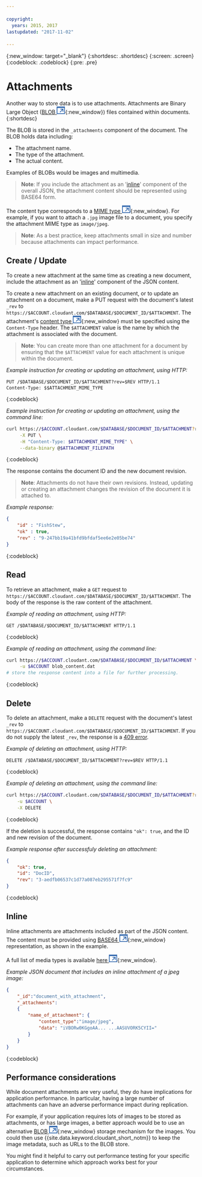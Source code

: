 ```yaml
---

copyright:
  years: 2015, 2017
lastupdated: "2017-11-02"

---
```


{:new_window: target="_blank"}
{:shortdesc: .shortdesc}
{:screen: .screen}
{:codeblock: .codeblock}
{:pre: .pre}

# Attachments
Another way to store data is to use attachments.
Attachments are Binary Large Object ([BLOB ![External link icon](../images/launch-glyph.svg "External link icon")](http://en.wikipedia.org/wiki/Binary_large_object){:new_window})
files contained within documents.
{:shortdesc}

The BLOB is stored in the `_attachments` component of the document.
The BLOB holds data including:

-	The attachment name.
-	The type of the attachment.
-	The actual content.

Examples of BLOBs would be images and multimedia.

>	**Note**: If you include the attachment as an '[inline](#inline)' component of the overall JSON,
the attachment content should be represented using BASE64 form.

The content type corresponds to a [MIME type ![External link icon](../images/launch-glyph.svg "External link icon")](http://en.wikipedia.org/wiki/Internet_media_type#List_of_common_media_types){:new_window}.
For example,
if you want to attach a `.jpg` image file to a document,
you specify the attachment MIME type as `image/jpeg`.

>	**Note**: As a best practice,
keep attachments small in size and number because attachments can impact performance.

## Create / Update

To create a new attachment at the same time as creating a new document,
include the attachment as an '[inline](#inline)' component of the JSON content.

To create a new attachment on an existing document,
or to update an attachment on a document,
make a PUT request with the document's latest `_rev` to `https://$ACCOUNT.cloudant.com/$DATABASE/$DOCUMENT_ID/$ATTACHMENT`.
The attachment's [content type ![External link icon](../images/launch-glyph.svg "External link icon")](http://en.wikipedia.org/wiki/Internet_media_type#List_of_common_media_types){:new_window}
must be specified using the `Content-Type` header.
The `$ATTACHMENT` value is the name by which the attachment is associated with the document.

>	**Note**: You can create more than one attachment for a document by ensuring
that the `$ATTACHMENT` value for each attachment is unique within the document.

_Example instruction for creating or updating an attachment, using HTTP:_

```HTTP
PUT /$DATABASE/$DOCUMENT_ID/$ATTACHMENT?rev=$REV HTTP/1.1
Content-Type: $$ATTACHMENT_MIME_TYPE
```
{:codeblock}

_Example instruction for creating or updating an attachment, using the command line:_

```sh
curl https://$ACCOUNT.cloudant.com/$DATABASE/$DOCUMENT_ID/$ATTACHMENT?rev=$REV \
	 -X PUT \
	 -H "Content-Type: $ATTACHMENT_MIME_TYPE" \
	 --data-binary @$ATTACHMENT_FILEPATH
```
{:codeblock}

<!--

_Example instruction for creating or updating an attachment, using Javascript:_

```javascript
var nano = require('nano');
var fs = require('fs');
var account = nano("https://$ACCOUNT:$PASSWORD@$ACCOUNT.cloudant.com");
var db = account.use($DATABASE);
fs.readFile($FILEPATH, function (err, data) {
	if (!err) {
		db.attachment.insert($DOCUMENT_ID, $ATTACHMENT, data, $ATTACHMENT_MIME_TYPE, {
			rev: $REV
		},
		function (err, body) {
			if (!err)
				console.log(body);
		}
	}
});
```
{:codeblock}

-->

The response contains the document ID and the new document revision.

>	**Note**: Attachments do not have their own revisions.
Instead,
updating or creating an attachment changes the revision of the document it is attached to.

_Example response:_

```json
{
	"id" : "FishStew",
	"ok" : true,
	"rev" : "9-247bb19a41bfd9bfdaf5ee6e2e05be74"
}
```
{:codeblock}

## Read

To retrieve an attachment,
make a `GET` request to `https://$ACCOUNT.cloudant.com/$DATABASE/$DOCUMENT_ID/$ATTACHMENT`.
The body of the response is the raw content of the attachment.

_Example of reading an attachment, using HTTP:_

```http
GET /$DATABASE/$DOCUMENT_ID/$ATTACHMENT HTTP/1.1
```
{:codeblock}

_Example of reading an attachment, using the command line:_

```sh
curl https://$ACCOUNT.cloudant.com/$DATABASE/$DOCUMENT_ID/$ATTACHMENT \
	 -u $ACCOUNT blob_content.dat
# store the response content into a file for further processing.
```
{:codeblock}

<!--

_Example of reading an attachment, using Javascript:_

```javascript
var nano = require('nano');
var account = nano("https://$ACCOUNT:$PASSWORD@$ACCOUNT.cloudant.com");
var db = account.use($DATABASE);
db.attachment.get($DOCUMENT_ID, $FILENAME, function (err, body) {
	if (!err) {
		console.log(body);
	}
});
```
{:codeblock}

-->

## Delete

To delete an attachment,
make a `DELETE` request with the document's latest `_rev`
to `https://$ACCOUNT.cloudant.com/$DATABASE/$DOCUMENT_ID/$ATTACHMENT`.
If you do not supply the latest `_rev`,
the response is a [409 error](http.html#409).

_Example of deleting an attachment, using HTTP:_

```http
DELETE /$DATABASE/$DOCUMENT_ID/$ATTACHMENT?rev=$REV HTTP/1.1
```
{:codeblock}

_Example of deleting an attachment, using the command line:_

```sh
curl https://$ACCOUNT.cloudant.com/$DATABASE/$DOCUMENT_ID/$ATTACHMENT?rev=$REV \
	-u $ACCOUNT \
	-X DELETE
```
{:codeblock}

<!--

_Example of deleting an attachment, using Javascript:_

```javascript
var nano = require('nano');
var account = nano("https://$ACCOUNT:$PASSWORD@$ACCOUNT.cloudant.com");
var db = account.use($DATABASE);
db.attachment.destroy($DOCUMENT_ID, $FILENAME, $REV, function (err, body) {
	if (!err) {
		console.log(body);
	}
});
```
{:codeblock}

-->

If the deletion is successful,
the response contains `"ok": true`,
and the ID and new revision of the document.

_Example response after successfuly deleting an attachment:_

```json
{
	"ok": true,
	"id": "DocID",
	"rev": "3-aedfb06537c1d77a087eb295571f7fc9"
}
```
{:codeblock}

## Inline

Inline attachments are attachments included as part of the JSON content.
The content must be provided using [BASE64 ![External link icon](../images/launch-glyph.svg "External link icon")](https://en.wikipedia.org/wiki/Base64){:new_window} representation,
as shown in the example.

A full list of media types is available
[here ![External link icon](../images/launch-glyph.svg "External link icon")](http://en.wikipedia.org/wiki/Internet_media_type#List_of_common_media_types){:new_window}.

_Example JSON document that includes an inline attachment of a jpeg image:_

```json
{
	"_id":"document_with_attachment",
	"_attachments":
	{
		"name_of_attachment": {
			"content_type":"image/jpeg",
			"data": "iVBORw0KGgoAA... ...AASUVORK5CYII="
		}
	}
}
```
{:codeblock}

## Performance considerations

While document attachments are very useful,
they do have implications for application performance.
In particular,
having a large number of attachments can have an adverse performance impact during replication.

For example,
if your application requires lots of images to be stored as attachments,
or has large images,
a better approach would be to use an alternative [BLOB ![External link icon](../images/launch-glyph.svg "External link icon")](https://en.wikipedia.org/wiki/Binary_large_object){:new_window}
storage mechanism for the images.
You could then use {{site.data.keyword.cloudant_short_notm}} to keep
the image metadata,
such as URLs to the BLOB store.

You might find it helpful to carry out performance testing for your specific application
to determine which approach works best for your circumstances.